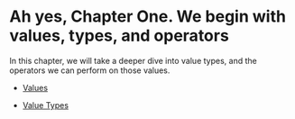 # Ah yes, Chapter One. We begin with values, types, and operators

In this chapter, we will take a deeper dive into value types, and the operators we can perform on those values. 

- [Values](./values/values.md)

- [Value Types](./values/valuetypes.md)



